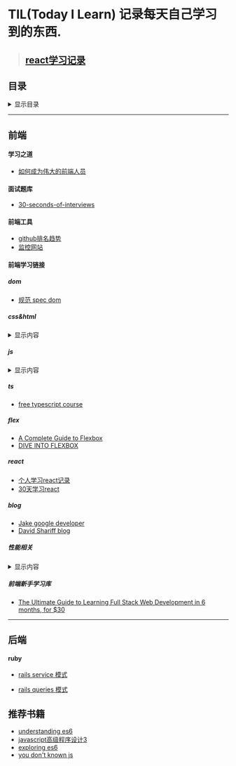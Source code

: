 # TIL(Today I Learn) 记录每天自己学习到的东西.

> ## [react学习记录](https://github.com/xiaohesong/ums/wiki)

## 目录
<details>
  <summary>显示目录</summary>
  
  - [前端](#前端)

  - [学习之道](#学习之道)

  - [工具](#前端工具)

  - [前端学习链接](#前端学习链接)
    - [dom](#dom)
    - [css/html](#csshtml)  
    - [js](#js)
    - [ts](#ts)
    - [flex](#flex)
    - [react](#react)
    - [blog](#blog)   
  - [性能相关](#性能相关)
    - [懒加载](#懒加载)
    - [网站性能](#网站性能)
  - [浏览器相关](#浏览器)
    
- [后端ruby](#ruby)

- [推荐书籍](#推荐书籍)
</details>

---

## 前端

#### 学习之道
- [如何成为伟大的前端人员](https://note.youdao.com/share/?id=6138f1140940b485a9229a6291c7b20f&type=note#/)

#### 面试题库
- [30-seconds-of-interviews](https://github.com/fejes713/30-seconds-of-interviews)
  
#### 前端工具
- [github排名趋势](https://risingstars.js.org/2017/zh/)
- [监控网站](https://www.fundebug.com/)
  
#### 前端学习链接

##### dom
- [规范 spec dom](https://dom.spec.whatwg.org/)
##### css&html

<details>
 <summary>显示内容</summary>
  
 - [规范 spec html](https://html.spec.whatwg.org/)
 - [Learn to Code HTML & CSS](https://learn.shayhowe.com/html-css/)
 - [css-Learn CSS Layout](http://book.mixu.net/css/)
 - [Concise courses for badass web developers](https://egghead.io/)
 - [30-seconds-of-css](https://github.com/atomiks/30-seconds-of-css)
</details>

##### js
<details>
  <summary>显示内容</summary>
  
  - [Series - How JavaScript works: an overview of the engine, the runtime, and the call stack](https://blog.sessionstack.com/how-does-javascript-actually-work-part-1-b0bacc073cf)
  - [js 宏任务 微任务是怎么执行的](https://jakearchibald.com/2015/tasks-microtasks-queues-and-schedules/)
  - [variables-lifecycle-and-why-let-is-not-hoisted](https://dmitripavlutin.com/variables-lifecycle-and-why-let-is-not-hoisted/)
  - [`javascript`设计模式](http://wiki.jikexueyuan.com/project/javascript-design-patterns/constructor-mode.html)
  - [`ECMAscript`规范](https://www.ecma-international.org/ecma-262/#sec-intro)
  - [Learn Plain JavaScript from Top Articles for the Past Year (v.2018)](https://medium.mybridge.co/learn-plain-javascript-from-top-tutorials-for-the-past-year-v-2018-d964bc597a45)
  - [The Modern JavaScript Tutorial](https://javascript.info/)
  
</details>

##### ts
- [free typescript course](https://scrimba.com/g/gintrototypescript)
##### flex
- [A Complete Guide to Flexbox](https://css-tricks.com/snippets/css/a-guide-to-flexbox/#article-header-id-2)
- [DIVE INTO FLEXBOX](https://bocoup.com/blog/dive-into-flexbox)
##### react
- [个人学习react记录](https://github.com/xiaohesong/ums/wiki)
- [30天学习react](https://www.fullstackreact.com/30-days-of-react/)
##### blog
- [Jake google developer](https://jakearchibald.com/)
- [David Shariff blog](http://davidshariff.com/blog/)

##### 性能相关
<details>
  <summary>显示内容</summary>  
  
  ##### 懒加载
   - [Lazy Loading Images and Video](https://developers.google.com/web/fundamentals/performance/lazy-loading-guidance/images-and-video/)
  ##### 网站性能
   - [Google PageSpeed Insights](https://developers.google.com/speed/docs/insights/rules?csw=1)
   - [YaHoo Best Practices for Speeding Up Your Web Site](https://developer.yahoo.com/performance/rules.html?guccounter=1)
   - [Steve Souders - 14 Rules for Faster-Loading Web Sites](http://stevesouders.com/hpws/rules.php)
  #### 浏览器
   - [浏览器原理](https://www.html5rocks.com/zh/tutorials/internals/howbrowserswork/)
</details>
   

##### 前端新手学习库
- [The Ultimate Guide to Learning Full Stack Web Development in 6 months, for $30](https://codeburst.io/the-ultimate-guide-to-learning-full-stack-web-development-in-6-months-for-30-72b3854a7458)

---

## 后端
#### ruby

- [rails service 模式](https://medium.com/selleo/essential-rubyonrails-patterns-part-1-service-objects-1af9f9573ca1)

- [rails queries 模式](https://medium.com/@blazejkosmowski/essential-rubyonrails-patterns-part-2-query-objects-4b253f4f4539)


## 推荐书籍
- [understanding es6](https://leanpub.com/understandinges6/)
- [javascript高级程序设计3](http://www.wrox.com/WileyCDA/WroxTitle/Professional-JavaScript-for-Web-Developers-3rd-Edition.productCd-1118026691.html)
- [exploring es6](http://exploringjs.com/es6/index.html)
- [you don't known js](https://github.com/getify/You-Dont-Know-JS)
